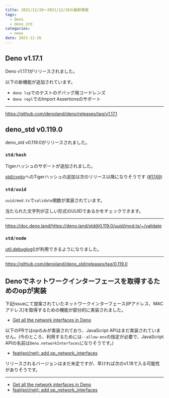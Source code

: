 ```yaml
---
title: 2021/12/20〜2021/12/26の最新情報
tags:
  - Deno
  - deno_std
categories:
  - news
date: 2021-12-26
---
```


## Deno v1.17.1

Deno v1.17.1がリリースされました。

以下の新機能が追加されています。

- `deno lsp`でのテストのデバッグ用コードレンズ
- `deno repl`でのImport Assertionsのサポート

---

https://github.com/denoland/deno/releases/tag/v1.17.1

## deno_std v0.119.0

deno_std v0.119.0がリリースされました。

### `std/hash`

Tigerハッシュのサポートが追加されました。

[std/cypto](https://deno.land/std@0.119.0/crypto)へのTigerハッシュの追加は次のリリース以降になりそうです ([#1749](https://github.com/denoland/deno_std/pull/1749))

### `std/uuid`

`uuid/mod.ts`で`validate`関数が実装されています。

当たられた文字列が正しい形式のUUIDであるかをチェックできます。

---

https://doc.deno.land/https://deno.land/std@0.119.0/uuid/mod.ts/~/validate

### `std/node`

[util.debuglog()](https://nodejs.org/api/util.html#utildebuglogsection-callback)が利用できるようになりました。

---

https://github.com/denoland/deno_std/releases/tag/0.119.0

## Denoでネットワークインターフェースを取得するためのopが実装

下記issueにて提案されていたネットワークインターフェース(IPアドレス、MACアドレス)を取得するための機能が部分的に実装されました。

- [Get all the network interfaces in Deno](https://github.com/denoland/deno/issues/8137)

以下のPRではopのみが実装されており、JavaScript APIはまだ実装されていません。(今のところ、利用するためには`--allow-env`の指定が必要で、JavaScript APIの名前は`Deno.networkInterfaces`になりそうです。)

- [feat(ext/net): add op_network_interfaces](https://github.com/denoland/deno/pull/12964)

リリースされるバージョンはまだ未定ですが、早ければ次のv1.18で入る可能性がありそうです。

---

- [Get all the network interfaces in Deno](https://github.com/denoland/deno/issues/8137)
- [feat(ext/net): add op_network_interfaces](https://github.com/denoland/deno/pull/12964)

